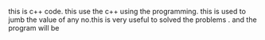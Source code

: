 this is c++ code.
this use the c++ using the programming.
this is used to jumb the value of any no.this is very useful to solved the problems .
and the program will be 



